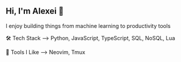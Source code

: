 ## Hi, I'm Alexei 👋

I enjoy building things from machine learning to productivity tools 

🛠️ Tech Stack   --> Python, JavaScript, TypeScript, SQL, NoSQL, Lua

🔭 Tools I Like --> Neovim, Tmux



<!--
**alexeiquickcode/alexeiquickcode** is a ✨ _special_ ✨ repository because its `README.md` (this file) appears on your GitHub profile.

Here are some ideas to get you started:

- 🔭 I’m currently working on ...
- 🌱 I’m currently learning ...
- 👯 I’m looking to collaborate on ...
- 🤔 I’m looking for help with ...
- 💬 Ask me about ...
- 📫 How to reach me: ...
- 😄 Pronouns: ...
- ⚡ Fun fact: ...
-->
